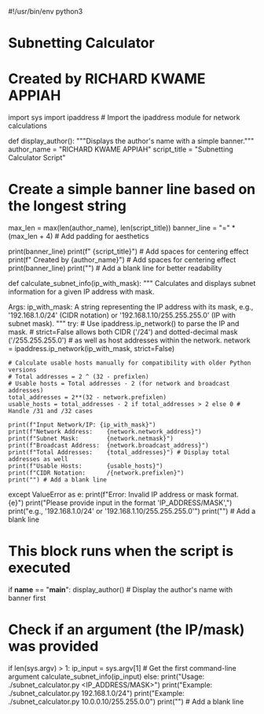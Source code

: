 #!/usr/bin/env python3

# Subnetting Calculator
# Created by RICHARD KWAME APPIAH

import sys
import ipaddress # Import the ipaddress module for network calculations

def display_author():
  """Displays the author's name with a simple banner."""
  author_name = "RICHARD KWAME APPIAH"
  script_title = "Subnetting Calculator Script"

  # Create a simple banner line based on the longest string
  max_len = max(len(author_name), len(script_title))
  banner_line = "=" * (max_len + 4) # Add padding for aesthetics

  print(banner_line)
  print(f"  {script_title}") # Add spaces for centering effect
  print(f"  Created by {author_name}") # Add spaces for centering effect
  print(banner_line)
  print("") # Add a blank line for better readability

def calculate_subnet_info(ip_with_mask):
  """
  Calculates and displays subnet information for a given IP address with mask.

  Args:
    ip_with_mask: A string representing the IP address with its mask,
                  e.g., '192.168.1.0/24' (CIDR notation)
                  or '192.168.1.10/255.255.255.0' (IP with subnet mask).
  """
  try:
    # Use ipaddress.ip_network() to parse the IP and mask.
    # strict=False allows both CIDR ('/24') and dotted-decimal mask ('/255.255.255.0')
    # as well as host addresses within the network.
    network = ipaddress.ip_network(ip_with_mask, strict=False)

    # Calculate usable hosts manually for compatibility with older Python versions
    # Total addresses = 2 ^ (32 - prefixlen)
    # Usable hosts = Total addresses - 2 (for network and broadcast addresses)
    total_addresses = 2**(32 - network.prefixlen)
    usable_hosts = total_addresses - 2 if total_addresses > 2 else 0 # Handle /31 and /32 cases

    print(f"Input Network/IP: {ip_with_mask}")
    print(f"Network Address:    {network.network_address}")
    print(f"Subnet Mask:        {network.netmask}")
    print(f"Broadcast Address:  {network.broadcast_address}")
    print(f"Total Addresses:    {total_addresses}") # Display total addresses as well
    print(f"Usable Hosts:       {usable_hosts}")
    print(f"CIDR Notation:      /{network.prefixlen}")
    print("") # Add a blank line

  except ValueError as e:
    print(f"Error: Invalid IP address or mask format. {e}")
    print("Please provide input in the format 'IP_ADDRESS/MASK',")
    print("e.g., '192.168.1.0/24' or '192.168.1.10/255.255.255.0'")
    print("") # Add a blank line

# This block runs when the script is executed
if __name__ == "__main__":
  display_author() # Display the author's name with banner first

  # Check if an argument (the IP/mask) was provided
  if len(sys.argv) > 1:
    ip_input = sys.argv[1] # Get the first command-line argument
    calculate_subnet_info(ip_input)
  else:
    print("Usage: ./subnet_calculator.py <IP_ADDRESS/MASK>")
    print("Example: ./subnet_calculator.py 192.168.1.0/24")
    print("Example: ./subnet_calculator.py 10.0.0.10/255.255.0.0")
    print("") # Add a blank line

